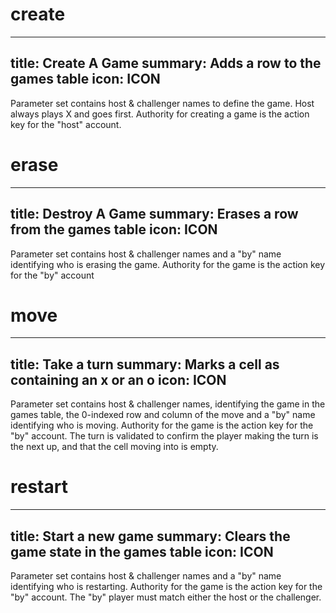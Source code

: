 <h1 class="contract">create</h1>

---
title: Create A Game
summary: Adds a row to the games table
icon: ICON
---

Parameter set contains host & challenger names to define the game. Host always plays X and goes first.
Authority for creating a game is the action key for the "host" account.


<h1 class="contract">erase</h1>

---
title: Destroy A Game
summary: Erases a row from the games table
icon: ICON
---

Parameter set contains host & challenger names and a "by" name identifying who is erasing the game.
Authority for the game is the action key for the "by" account


<h1 class="contract">move</h1>

---
title: Take a turn
summary: Marks a cell as containing an x or an o
icon: ICON
---

Parameter set contains host & challenger names, identifying the game in the games table, the 0-indexed row and column of the move and a "by" name identifying who is moving.
Authority for the game is the action key for the "by" account.
The turn is validated to confirm the player making the turn is the next up, and that the cell moving into is empty. 


<h1 class="contract">restart</h1>

---
title: Start a new game
summary: Clears the game state in the games table
icon: ICON
---

Parameter set contains host & challenger names and a "by" name identifying who is restarting.
Authority for the game is the action key for the "by" account. The "by" player must match either the host or the challenger.

